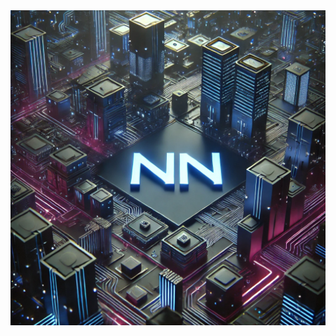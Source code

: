 <picture>
 <source media="(prefers-color-scheme: dark)" srcset="Welcome_DarkMode.webp">
 <source media="(prefers-color-scheme: light)" srcset="Welcome_LightMode.png">
 <img alt="Welcome to my Git, fell free to explore!" src="Welcome_DarkMode.webp">
</picture>
